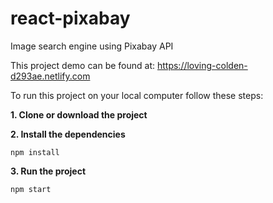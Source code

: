 # react-pixabay
Image search engine using Pixabay API

This project demo can be found at:
https://loving-colden-d293ae.netlify.com

To run this project on your local computer follow these steps:

**1. Clone or download the project**

**2. Install the dependencies**
```
npm install
```

**3. Run the project**
```
npm start
```
